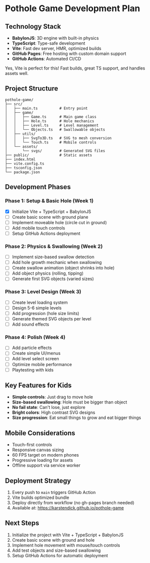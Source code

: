 # Pothole Game Development Plan

## Technology Stack
- **BabylonJS**: 3D engine with built-in physics
- **TypeScript**: Type-safe development
- **Vite**: Fast dev server, HMR, optimized builds
- **GitHub Pages**: Free hosting with custom domain support
- **GitHub Actions**: Automated CI/CD

Yes, Vite is perfect for this! Fast builds, great TS support, and handles assets well.

## Project Structure
```
pothole-game/
├── src/
│   ├── main.ts          # Entry point
│   ├── game/
│   │   ├── Game.ts      # Main game class
│   │   ├── Hole.ts      # Hole mechanics
│   │   ├── Level.ts     # Level management
│   │   └── Objects.ts   # Swallowable objects
│   ├── utils/
│   │   ├── SvgTo3D.ts   # SVG to mesh conversion
│   │   └── Touch.ts     # Mobile controls
│   └── assets/
│       └── svgs/        # Generated SVG files
├── public/              # Static assets
├── index.html
├── vite.config.ts
├── tsconfig.json
└── package.json
```

## Development Phases

### Phase 1: Setup & Basic Hole (Week 1)
- [x] Initialize Vite + TypeScript + BabylonJS
- [ ] Create basic scene with ground plane
- [ ] Implement moveable hole (circle cut in ground)
- [ ] Add mobile touch controls
- [ ] Setup GitHub Actions deployment

### Phase 2: Physics & Swallowing (Week 2)
- [ ] Implement size-based swallow detection
- [ ] Add hole growth mechanic when swallowing
- [ ] Create swallow animation (object shrinks into hole)
- [ ] Add object physics (rolling, tipping)
- [ ] Generate first SVG objects (varied sizes)

### Phase 3: Level Design (Week 3)
- [ ] Create level loading system
- [ ] Design 5-6 simple levels
- [ ] Add progression (hole size limits)
- [ ] Generate themed SVG objects per level
- [ ] Add sound effects

### Phase 4: Polish (Week 4)
- [ ] Add particle effects
- [ ] Create simple UI/menus
- [ ] Add level select screen
- [ ] Optimize mobile performance
- [ ] Playtesting with kids

## Key Features for Kids
- **Simple controls**: Just drag to move hole
- **Size-based swallowing**: Hole must be bigger than object
- **No fail state**: Can't lose, just explore
- **Bright colors**: High contrast SVG designs
- **Size progression**: Eat small things to grow and eat bigger things

## Mobile Considerations
- Touch-first controls
- Responsive canvas sizing
- 60 FPS target on modern phones
- Progressive loading for assets
- Offline support via service worker

## Deployment Strategy
1. Every push to `main` triggers GitHub Action
2. Vite builds optimized bundle
3. Deploy directly from workflow (no gh-pages branch needed)
4. Available at: https://karstendick.github.io/pothole-game

## Next Steps
1. Initialize the project with Vite + TypeScript + BabylonJS
2. Create basic scene with ground and hole
3. Implement hole movement with mouse/touch controls
4. Add test objects and size-based swallowing
5. Setup GitHub Actions for automatic deployment
